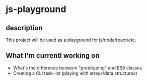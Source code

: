 # js-playground

## description

This project will be used as a playground for js/node/react/etc.

## What I'm currentl working on

- What's the difference between "prototyping" and ES6 classes
- Creating a CLI task-list (playing with arrays/data structures)
